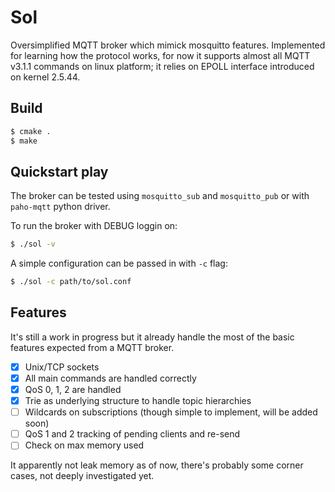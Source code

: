 Sol
===

Oversimplified MQTT broker which mimick mosquitto features. Implemented for
learning how the protocol works, for now it supports almost all MQTT v3.1.1
commands on linux platform; it relies on EPOLL interface introduced on kernel
2.5.44.

## Build

```sh
$ cmake .
$ make
```

## Quickstart play

The broker can be tested using `mosquitto_sub` and `mosquitto_pub` or with
`paho-mqtt` python driver.

To run the broker with DEBUG loggin on:

```sh
$ ./sol -v
```

A simple configuration can be passed in with `-c` flag:

```sh
$ ./sol -c path/to/sol.conf
```

## Features

It's still a work in progress but it already handle the most of the basic
features expected from a MQTT broker.

- [X] Unix/TCP sockets
- [X] All main commands are handled correctly
- [X] QoS 0, 1, 2 are handled
- [X] Trie as underlying structure to handle topic hierarchies
- [ ] Wildcards on subscriptions (though simple to implement, will be added soon)
- [ ] QoS 1 and 2 tracking of pending clients and re-send
- [ ] Check on max memory used

It apparently not leak memory as of now, there's probably some corner cases,
not deeply investigated yet.
